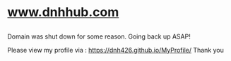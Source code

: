 # www.dnhhub.com

##
Domain was shut down for some reason. Going back up ASAP! 

Please view my profile via : https://dnh426.github.io/MyProfile/ 
Thank you

